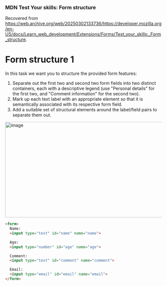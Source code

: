 ### MDN Test Your skills: Form structure
Recovered from https://web.archive.org/web/20250302133736/https://developer.mozilla.org/en-US/docs/Learn_web_development/Extensions/Forms/Test_your_skills:_Form_structure.

# Form structure 1
In this task we want you to structure the provided form features:

1. Separate out the first two and second two form fields into two distinct containers, each with a descriptive legend (use "Personal details" for the first two, and "Comment information" for the second two).
2. Mark up each text label with an appropriate element so that it is semantically associated with its respective form field.
3. Add a suitable set of structural elements around the label/field pairs to separate them out.

<img width="799" height="306" alt="image" src="https://github.com/user-attachments/assets/95d77a8c-b50d-4e0a-8959-fcb90530d821" />

```html
<form>
  Name:
  <input type="text" id="name" name="name">

  Age:
  <input type="number" id="age" name="age">

  Comment:
  <input type="text" id="comment" name="comment">

  Email:
  <input type="email" id="email" name="email">
</form>
```
